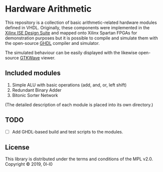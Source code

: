 # Hardware Arithmetic
This repository is a collection of basic arithmetic-related hardware modules
defined in VHDL. Originally, these components were implemented in the [Xilinx
ISE Design Suite](https://www.xilinx.com/products/design-tools/ise-design-suite.html)
and mapped onto Xilinx Spartan FPGAs for demonstration purposes but it is
possible to compile and simulate them with the open-source
[GHDL](https://github.com/ghdl/ghdl) compiler and simulator.

The simulated behaviour can be easily displayed with the likewise open-source
[GTKWave](http://gtkwave.sourceforge.net/) viewer.

## Included modules
1. Simple ALU with basic operations (add, and, or, left shift)
2. Redundant Binary Adder
3. Bitonic Sorter Network

(The detailed description of each module is placed into its own directory.)

## TODO
* [ ] Add GHDL-based build and test scripts to the modules.

## License
This library is distributed under the terms and conditions of the MPL v2.0. 
Copyright &copy; 2019, 0l-l0
